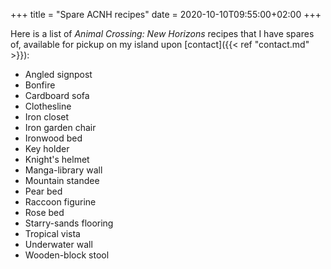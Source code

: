 +++
title = "Spare ACNH recipes"
date = 2020-10-10T09:55:00+02:00
+++

Here is a list of _Animal Crossing: New Horizons_ recipes that I have spares of, available for pickup on my island upon [contact]({{< ref "contact.md" >}}):

 - Angled signpost
 - Bonfire
 - Cardboard sofa
 - Clothesline
 - Iron closet
 - Iron garden chair
 - Ironwood bed
 - Key holder
 - Knight's helmet
 - Manga-library wall
 - Mountain standee
 - Pear bed
 - Raccoon figurine
 - Rose bed
 - Starry-sands flooring
 - Tropical vista
 - Underwater wall
 - Wooden-block stool

